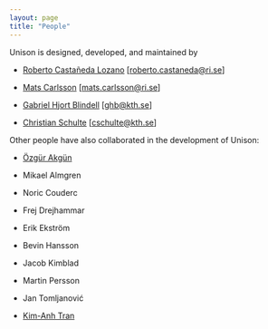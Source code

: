 ```yaml
---
layout: page
title: "People"
---
```


Unison is designed, developed, and maintained by

- [Roberto Castañeda Lozano](https://robcasloz.github.io/) [<roberto.castaneda@ri.se>]

- [Mats Carlsson](https://www.sics.se/people/mats-carlsson) [<mats.carlsson@ri.se>]

- [Gabriel Hjort Blindell](http://gabriel.hjort.blindell.se/) [<ghb@kth.se>]

- [Christian Schulte](https://chschulte.github.io/) [<cschulte@kth.se>]

Other people have also collaborated in the development of Unison:

- [Özgür Akgün](https://ozgur.host.cs.st-andrews.ac.uk/)

- Mikael Almgren

- Noric Couderc

- Frej Drejhammar

- Erik Ekstr&ouml;m

- Bevin Hansson

- Jacob Kimblad

- Martin Persson

- Jan Tomljanović

- [Kim-Anh Tran](http://www.it.uu.se/katalog/kimtr171)
